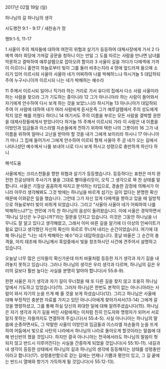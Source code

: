 2017년 02월 19일 (일)

하나님의 길 하나님의 생각



사도행전 9:1 - 9:17 / 새찬송가  장


행9:1-5, 11-17

1 사울이 주의 제자들에 대하여 여전히 위협과 살기가 등등하여 대제사장에게 가서 2 다메섹 여러 회당에 가져갈 공문을 청하니 이는 만일 그 도를 따르는 사람을 만나면 남녀를 막론하고 결박하여 예루살렘으로 잡아오려 함이라 3 사울이 길을 가다가 다메섹에 가까이 이르더니 홀연히 하늘로부터 빛이 그를 둘러 비추는지라 4 땅에 엎드러져 들으매 소리가 있어 이르시되 사울아 사울아 네가 어찌하여 나를 박해하느냐 하시거늘 5 대답하되 주여 누구시니이까 이르시되 나는 네가 박해하는 예수라     

11 주께서 이르시되 일어나 직가라 하는 거리로 가서 유다의 집에서 다소 사람 사울이라 하는 사람을 찾으라 그가 기도하는 중이니라 12 그가 아나니아라 하는 사람이 들어와서 자기에게 안수하여 다시 보게 하는 것을 보았느니라 하시거늘 13 아나니아가 대답하되 주여 이 사람에 대하여 내가 여러 사람에게 듣사온즉 그가 예루살렘에서 주의 성도에게 적지 않은 해를 끼쳤다 하더니 14 여기서도 주의 이름을 부르는 모든 사람을 결박할 권한을 대제사장들에게서 받았나이다 하거늘 15 주께서 이르시되 가라 이 사람은 내 이름을 이방인과 임금들과 이스라엘 자손들에게 전하기 위하여 택한 나의 그릇이라 16 그가 내 이름을 위하여 얼마나 고난을 받아야 할 것을 내가 그에게 보이리라 하시니 17 아나니아가 떠나 그 집에 들어가서 그에게 안수하여 이르되 형제 사울아 주 곧 네가 오는 길에서 나타나셨던 예수께서 나를 보내어 너로 다시 보게 하시고 성령으로 충만하게 하신다 하니

해석도움





사울에게는 크리스천들을 향한 위협과 살기가 등등했습니다. 등등하다는 표현은 마치 완전한 진공상태의 주사기가 물을 그대로 빨아올리듯이, 오직 그 생각으로 꽉 찬 상태를 말합니다. 사울은 기질상 꼼꼼하게 따지고 분석하는 타입으로, 경솔한 감정에 의해서가  아니라 아무리 생각해봐도 그것 밖에는 하나님을 바르게 섬기는 길이 없다는 분명한 확신 때문에 이와같은 일을 했습니다. 그런데 그가 자신 있게 다메섹을 향하고 있을 때 일방적으로 하늘로부터 빛이 비취게 되었습니다. 그리고 “사울아 사울아 네가 어찌하여 나를 박해하느냐?”는 연민에 가득 찬 하나님의 음성이 들려왔습니다. 
이에 사울은 경악하면서 ‘하나님 당신은 누구십니까?’라는 질문을 던지고 있습니다.
이것은 그동안 하나님을 너무나도 잘 알고 있다고 생각해왔고, 그래서 이미 바른 길을 알기에 더 이상의 인싸이트가 필요 없다고 생각했던 자신의 확신이 와르르 무너져 내리는 순간이었습니다. 여기에 대해 하나님은 “나는 네가 박해하는 예수”라고 대답하셨습니다. 훗날 바울은 그 순간의 충격을, 마치 태초에 하나님께서 흑암중에서 빛을 창조하시던 사건에 견주어서 설명하고 있습니다.  

오늘날 너무 많은 신자들이 확신가운데 마치 바울처럼 등등한 자기 생각과 자기 길을 내려놓지 못하고 있습니다. 그러나 하나님의 생각은 우리 생각과 다르며, 하나님의 길은 우리의 길보다 훨씬 높다는 사실을 분명히 알아야 합니다(사 55:8-9). 

한편 사울은 자기 생각과 자기 길이 무너졌을 때 또 다른 길을 찾지 않고 조용히 하나님앞에서 기도하고 있었습니다(11). 그러자 하나님은 한번도 본적이 없는 아나니아라는 사람이 와서 자기의 눈을 뜨게 해 줄 것을 보게 하셨습니다(12). 그리고 하나님은 사울에 대해 부정적인 충분한 자료를 가지고 있던 아나니아에게 찾아가셔서(13-14) 그에게 갈 것을 명령하셨고, 그를 통해 하실 당신의 위대한 일에 대해 알려주셨습니다(15). 하나님은 자기 생각과 자기 길을 버린 사람에게는 이처럼 친히 인도자와 명령자가 되어서 서로 알지 못하는 자들까지도 연결하여 주십니다(사 55:4-5).  사실 아나니아는 하나님의 말씀에 순종하면서도, 그 악랄한 사울이 이방인과 임금들과 이스라엘 자손들의 눈을 뜨게 하여  어둠에서 빛으로 사탄의 나라에서 하나님의 나라로 돌아오게 할것이라는 말씀에 대해 반신반의 했을 것입니다. 하지만 결국 아나니아는 천국에서라도 하나님의 말씀이 헛되지 않고 반드시 이루어진다는 사실을 간증하게 되었을 것입니다(사 55:10-11). 
내길과 내 생각이 등등한 상태에서 하나님의 길과 하나님의 생각에 등등해지는 상태를 성령충만이라고 합니다(17). 성령충만함으로 걷는 길에는 언제나 기쁨과 평안이 있고, 그 길 끝에는 반드시 열매와 향기가 가득하게 될 것입니다(사 55:12-13).